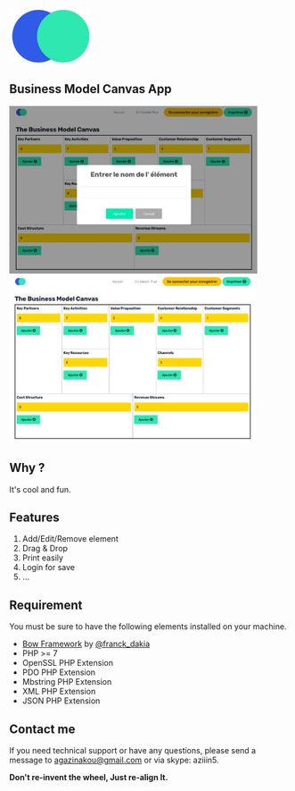 <img src="public/img/logo.png" height="100" />

## Business Model Canvas App

<img src="public/img/1.png" height="300" />
<img src="public/img/2.png" height="300" />


## Why ?

It's cool and fun.


## Features
1. Add/Edit/Remove element
2. Drag & Drop
3. Print easily
4. Login for save
5. ...

## Requirement

You must be sure to have the following elements installed on your machine.

- [Bow Framework](https://bowphp.github.io) by [@franck_dakia](https://twitter.com/franck_dakia)
- PHP >= 7
- OpenSSL PHP Extension
- PDO PHP Extension
- Mbstring PHP Extension
- XML PHP Extension
- JSON PHP Extension


## Contact me 

If you need technical support or have any questions, please send a message to [agazinakou@gmail.com](mailto:agazinakou@gmail.com) or via skype: aziiin5.

**Don't re-invent the wheel, Just re-align It.**
